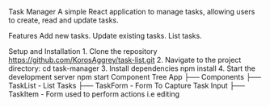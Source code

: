 Task Manager
A simple React application to manage tasks, allowing users to create, read and update tasks.

Features
    Add new tasks.
    Update existing tasks.
    List tasks.

Setup and Installation
    1. Clone the repository
         https://github.com/KorosAggrey/task-list.git
    2. Navigate to the project directory: 
        cd task-manager
    3. Install dependencies
        npm install
    4. Start the development server
        npm start
Component Tree
    App
    ├── Components
        ├── TaskList - List Tasks
        ├── TaskForm - Form To Capture Task Input
        ├── TaskItem - Form used to perform actions i.e editing




